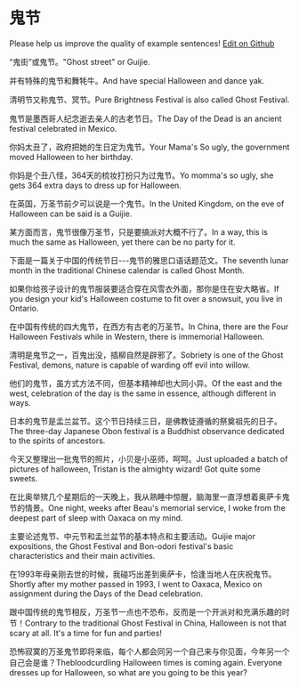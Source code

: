 # 鬼节

Please help us improve the quality of example sentences! [Edit on Github](https://github.com/jiyushe/jiyu-example-sentence-source/blob/main/chinese/guijie.md)

<p><span class="chinese">“鬼街”或鬼节。</span><span class="english">"Ghost street" or Guijie.</span></p>

<p><span class="chinese">并有特殊的鬼节和舞牦牛。</span><span class="english">And have special Halloween and dance yak.</span></p>

<p><span class="chinese">清明节又称鬼节、冥节。</span><span class="english">Pure Brightness Festival is also called Ghost Festival.</span></p>

<p><span class="chinese">鬼节是墨西哥人纪念逝去亲人的古老节日。</span><span class="english">The Day of the Dead is an ancient festival celebrated in Mexico.</span></p>

<p><span class="chinese">你妈太丑了，政府把她的生日定为鬼节。</span><span class="english">Your Mama's So ugly, the government moved Halloween to her birthday.</span></p>

<p><span class="chinese">你妈是个丑八怪，364天的梳妆打扮只为过鬼节。</span><span class="english">Yo momma's so ugly, she gets 364 extra days to dress up for Halloween.</span></p>

<p><span class="chinese">在英国，万圣节前夕可以说是一个鬼节。</span><span class="english">In the United Kingdom, on the eve of Halloween can be said is a Guijie.</span></p>

<p><span class="chinese">某方面而言，鬼节很像万圣节，只是要搞派对大概不行了。</span><span class="english">In a way, this is much the same as Halloween, yet there can be no party for it.</span></p>

<p><span class="chinese">下面是一篇关于中国的传统节日---鬼节的雅思口语话题范文。</span><span class="english">The seventh lunar month in the traditional Chinese calendar is called Ghost Month.</span></p>

<p><span class="chinese">如果你给孩子设计的鬼节服装要适合穿在风雪衣外面，那你是住在安大略省。</span><span class="english">If you design your kid's Halloween costume to fit over a snowsuit, you live in Ontario.</span></p>

<p><span class="chinese">在中国有传统的四大鬼节，在西方有古老的万圣节。</span><span class="english">In China, there are the Four Halloween Festivals while in Western, there is immemorial Halloween.</span></p>

<p><span class="chinese">清明是鬼节之一，百鬼出没，插柳自然是辟邪了。</span><span class="english">Sobriety is one of the Ghost Festival, demons, nature is capable of warding off evil into willow.</span></p>

<p><span class="chinese">他们的鬼节，虽方式方法不同，但基本精神却也大同小异。</span><span class="english">Of the east and the west, celebration of the day is the same in essence, although different in ways.</span></p>

<p><span class="chinese">日本的鬼节是盂兰盆节。这个节日持续三日，是佛教徒遵循的祭奠祖先的日子。</span><span class="english">The three-day Japanese Obon festival is a Buddhist observance dedicated to the spirits of ancestors.</span></p>

<p><span class="chinese">今天又整理出一批鬼节的照片，小贝是小巫师，呵呵。</span><span class="english">Just uploaded a batch of pictures of halloween, Tristan is the almighty wizard! Got quite some sweets.</span></p>

<p><span class="chinese">在比奥举殡几个星期后的一天晚上，我从熟睡中惊醒，脑海里一直浮想着奥萨卡鬼节的情景。</span><span class="english">One night, weeks after Beau's memorial service, I woke from the deepest part of sleep with Oaxaca on my mind.</span></p>

<p><span class="chinese">主要论述鬼节、中元节和盂兰盆节的基本特点和主要活动。</span><span class="english">Guijie major expositions, the Ghost Festival and Bon-odori festival's basic characteristics and their main activities.</span></p>

<p><span class="chinese">在1993年母亲刚去世的时候，我碰巧出差到奥萨卡，恰逢当地人在庆祝鬼节。</span><span class="english">Shortly after my mother passed in 1993, I went to Oaxaca, Mexico on assignment during the Days of the Dead celebration.</span></p>

<p><span class="chinese">跟中国传统的鬼节相反，万圣节一点也不恐布，反而是一个开派对和充满乐趣的时节！</span><span class="english">Contrary to the traditional Ghost Festival in China, Halloween is not that scary at all. It's a time for fun and parties!</span></p>

<p><span class="chinese">恐怖寂寞的万圣鬼节即将来临，每个人都会同另一个自己来与你见面，今年另一个自己会是谁？</span><span class="english">Thebloodcurdling Halloween times is coming again. Everyone dresses up for Halloween, so what are you going to be this year?</span></p>


